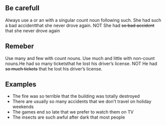 ## Be carefull
Always use a or an with a singular count noun following such. She had such a bad accidentthat she never drove again. NOT She had ~~so bad accident~~ that she never drove again
## Remeber
Use many and few with count nouns. Use much and little with non-count nouns.He had so many ticketsthat he lost his driver’s license. NOT He had ~~so much tickets~~ that he lost his driver’s license.

## Examples
* The fire was so terrible that the building was totally destroyed
* There are usually so many accidents that we don't travel on holiday weekends
* The games end so late that we prefer to watch them  on TV
* The insects are such awful after dark that most people
<!--stackedit_data:
eyJoaXN0b3J5IjpbNjM3NDA3NTc0LDEyNDE2NTU5NjMsMTU3MT
k5MTQzMCwtMjk2MjA0MjE1XX0=
-->